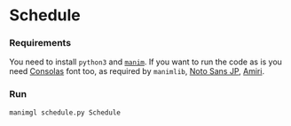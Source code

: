 # Schedule



### Requirements

You need to install `python3` and [`manim`](https://github.com/3b1b/manim).
If you want to run the code as is you need
[Consolas](https://learn.microsoft.com/en-US/typography/font-list/consolas) font too, as required by `manimlib`,
[Noto Sans JP](https://fonts.google.com/noto/specimen/Noto+Sans+JP),
[Amiri](https://fonts.google.com/noto/specimen/Amiri).



### Run

`manimgl schedule.py Schedule`
